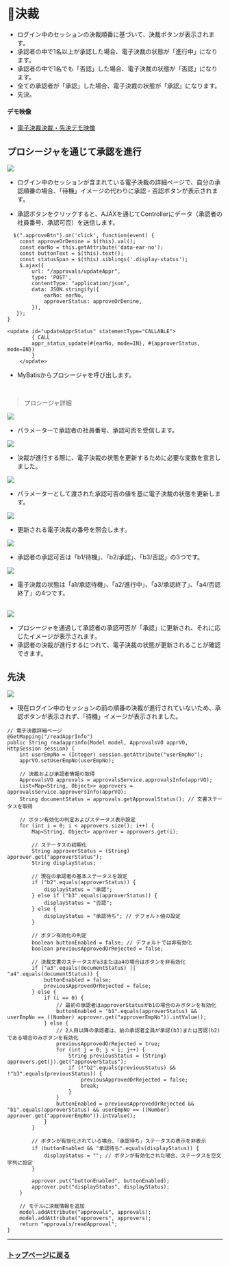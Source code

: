 # 📝決裁
- ログイン中のセッションの決裁順番に基づいて、決裁ボタンが表示されます。
- 承認者の中で1名以上が承認した場合、電子決裁の状態が「進行中」になります。
- 承認者の中で1名でも「否認」した場合、電子決裁の状態が「否認」になります。
- 全ての承認者が「承認」した場合、電子決裁の状態が「承認」になります。
- 先決。

#### デモ映像

- <a href="https://youtu.be/hfSzDxm3IJk">電子決裁決裁・先決デモ映像</a>

## プロシージャを通じて承認を進行
<img src="https://github.com/leewoosang-hub/CollaVore/blob/master/images/accepctOrDenine.png">

- ログイン中のセッションが含まれている電子決裁の詳細ページで、自分の承認順番の場合、「待機」イメージの代わりに承認・否認ボタンが表示されます。
  
- 承認ボタンをクリックすると、AJAXを通じてControllerにデータ（承認者の社員番号、承認可否）を送信します。
  
```
  $(".approveBtn").on('click', function(event) {
	const approveOrDenine = $(this).val();
    const earNo = this.getAttribute('data-ear-no');
    const buttonText = $(this).text();
    const statusSpan = $(this).siblings('.display-status');
    $.ajax({
        url: "/approvals/updateAppr",
        type: 'POST',
        contentType: "application/json",
        data: JSON.stringify({
            earNo: earNo,
            approverStatus: approveOrDenine,
        }),
   });
}
```

```
<update id="updateApprStatus" statementType="CALLABLE">
		{ CALL
		appr_status_update(#{earNo, mode=IN}, #{approverStatus, mode=IN})
		}
	</update>
```

- MyBatisからプロシージャを呼び出します。

 <br>

 <!-- 프로시저 상세 -->
 > プロシージャ詳細

<img src="https://github.com/leewoosang-hub/CollaVore/blob/master/images/procedure1.png">
 
- パラメーターで承認者の社員番号、承認可否を受信します。
  
<img src="https://github.com/leewoosang-hub/CollaVore/blob/master/images/procedure3.png">

- 決裁が進行する際に、電子決裁の状態を更新するために必要な変数を宣言しました。
  
<img src="https://github.com/leewoosang-hub/CollaVore/blob/master/images/procedure2.png">

- パラメーターとして渡された承認可否の値を基に電子決裁の状態を更新します。

<img src="https://github.com/leewoosang-hub/CollaVore/blob/master/images/procedure4.png">

- 更新される電子決裁の番号を照会します。

<img src="https://github.com/leewoosang-hub/CollaVore/blob/master/images/procedure6-2.png">

- 承認者の承認可否は「b1/待機」、「b2/承認」、「b3/否認」の3つです。

<img src="https://github.com/leewoosang-hub/CollaVore/blob/master/images/procedure6.png">

- 電子決裁の状態は「a1/承認待機」、「a2/進行中」、「a3/承認終了」、「a4/否認終了」の4つです。

 > 

<br>

<img src="https://github.com/leewoosang-hub/CollaVore/blob/master/images/approval_process.png">

- プロシージャを通過して承認者の承認可否が「承認」に更新され、それに応じたイメージが表示されます。
- 承認者の決裁が進行するにつれて、電子決裁の状態が更新されることが確認できます。

## 先決

<img src="https://github.com/leewoosang-hub/CollaVore/blob/master/images/not_yet.png">

- 現在ログイン中のセッションの前の順番の決裁が進行されていないため、承認ボタンが表示されず、「待機」イメージが表示されました。

```
// 電子決裁詳細ページ
@GetMapping("/readApprInfo")
public String readapprinfo(Model model, ApprovalsVO apprVO, HttpSession session) {
    int userEmpNo = (Integer) session.getAttribute("userEmpNo");
    apprVO.setUserEmpNo(userEmpNo);
    
    // 決裁および承認者情報の取得
    ApprovalsVO approvals = approvalsService.approvalsInfo(apprVO);
    List<Map<String, Object>> approvers = approvalsService.approversInfo(apprVO);
    String documentStatus = approvals.getApprovalStatus(); // 文書ステータスを取得

    // ボタン有効化の判定およびステータス表示設定
    for (int i = 0; i < approvers.size(); i++) {
        Map<String, Object> approver = approvers.get(i);
        
        // ステータスの初期化
        String approverStatus = (String) approver.get("approverStatus");
        String displayStatus;

        // 現在の承認者の基本ステータスを設定
        if ("b2".equals(approverStatus)) {
            displayStatus = "承認";
        } else if ("b3".equals(approverStatus)) {
            displayStatus = "否認";
        } else {
            displayStatus = "承認待ち"; // デフォルト値の設定
        }

        // ボタン有効化の判定
        boolean buttonEnabled = false; // デフォルトでは非有効化
        boolean previousApprovedOrRejected = false;

        // 決裁文書のステータスがa3またはa4の場合はボタンを非有効化
        if ("a3".equals(documentStatus) || "a4".equals(documentStatus)) {
            buttonEnabled = false;
            previousApprovedOrRejected = false;
        } else {
            if (i == 0) {
                // 最初の承認者はapproverStatusがb1の場合のみボタンを有効化
                buttonEnabled = "b1".equals(approverStatus) && userEmpNo == ((Number) approver.get("approverEmpNo")).intValue();
            } else {
                // 2人目以降の承認者は、前の承認者全員が承認(b3)または否認(b2)である場合のみボタンを有効化
                previousApprovedOrRejected = true;
                for (int j = 0; j < i; j++) {
                    String previousStatus = (String) approvers.get(j).get("approverStatus");
                    if (!"b2".equals(previousStatus) && !"b3".equals(previousStatus)) {
                        previousApprovedOrRejected = false;
                        break;
                    }
                }
                buttonEnabled = previousApprovedOrRejected && "b1".equals(approverStatus) && userEmpNo == ((Number) approver.get("approverEmpNo")).intValue();
            }
        }

        // ボタンが有効化されている場合、「承認待ち」ステータスの表示を非表示
        if (buttonEnabled && "承認待ち".equals(displayStatus)) {
            displayStatus = ""; // ボタンが有効化された場合、ステータスを空文字列に設定
        }

        approver.put("buttonEnabled", buttonEnabled);
        approver.put("displayStatus", displayStatus);
    }

    // モデルに決裁情報を追加
    model.addAttribute("approvals", approvals);
    model.addAttribute("approvers", approvers);
    return "approvals/readApproval";
}
```

----
### <a href="https://github.com/leewoosang-hub/CollaVore">トップページに戻る
